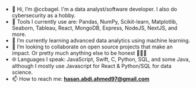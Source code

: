- 👋 Hi, I’m @ccbagel. I'm a data analyst/software developer. I also do cybersecurity as a hobby.
- 🧰 Tools I currently use are: Pandas, NumPy, Scikit-learn, Matplotlib, Seaborn, Tableau, React, MongoDB, Express, NodeJS, NextJS, and more.
- 🌱 I’m currently learning advanced data analytics using machine learning. 
- 🤝 I’m looking to collaborate on open source projects that make an impact. Or pretty much anything else to be honest 🤷🏽‍♂️
- 🌐 Languages I speak: JavaScript, Swift, C, Python,  SQL, and some Java, although I mostly use Javascript for React & Python/SQL for data science.
- 📫 How to reach me: **hasan.abdi.ahmed97@gmail.com** 
